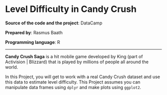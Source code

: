 # Level Difficulty in Candy Crush

**Source of the code and the project**: DataCamp

**Prepared by**: Rasmus Baath

**Programming language**: R
 
 ---
 **Candy Crush Saga** is a hit mobile game developed by King (part of Activision | Blizzard) that is played by millions of people all around the world.

In this Project, you will get to work with a real Candy Crush dataset and use this data to estimate level difficulty. This Project assumes you can manipulate data frames using `dplyr` and make plots using `ggplot2`.